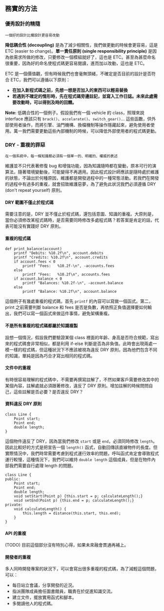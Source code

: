 ## 務實的方法

### 優秀設計的精隨

```一個好的設計比爛設計更容易改動```

**降低耦合性 (decoupling)** 是為了減少相關性，我們做更動的時候會更容易，這是 ETC (easier to change)。**單一責任原則 (single responsibility principle)** 是因為依需求所做的修改，只要修改一個模組就好了，這也是 ETC。甚至為甚麼命名很重要，因為好的命名使程式碼更容易閱讀，進而加以改動，這也是 ETC。

ETC 是一個價值觀，但有時候我們也會毫無頭緒，不確定是否目前的設計是否符合 ETC，我們可以遵循以下原則：

- **在加入新程式碼之前，先想一想是否加入的東西可以輕易替換**
- **若遇到不確定的情形時，先在程式碼旁邊註記，並寫入工作日誌。未來此處需要改動時，可以得到及時的回饋。**

**Note:** 低耦合性的一個例子。假設我們有一個 vehicle 的 class，照理來說 interface 應該只有 ```brack()```、```accelarate()```、```switch_gear()```... 這些函數，供外部使用者操作，而將引擎、油門機構、換檔機制等操作隱藏起來，避免使用者使用。萬一我們需要更動這些內部機制的時候，可以降低外部使用者的程式碼更動。


### DRY - 重複的罪惡

```在一個系統中，每一條知識都必須有一個單一的、明確的、權威的表述```

維護並不只代表著修復 bug 和增強功能，因為知識隨時都在變動，原本可行的演算法，隨著環境變動後，可能變得不再適用。因此程式設計師應該是隨時處於維護的狀態，不論出於何種原因，維護都是開發過程中的一種常態活動。若我們在開發的過程中有過多的重複，就會招致維護惡夢，為了避免此狀況我們必須遵循 DRY (don't repeat yourself) 原則。

#### **DRY 範圍不僅止於程式碼**

需要注意的是，DRY 並不僅止於程式碼，還包括意圖、知識的重複。大原則是，當你必須修改某程式碼時，是否需要同時修改多處程式碼？若答案是肯定的話，代表可能沒有實踐好 DRY 原則。

#### **重複的程式碼**

```
def print_balance(account)
    printf "Debits: %10.2f\n", account.debits
    printf "Credits: %10.2f\n", account.credits
    if account.fees < 0
        printf "Fees:   %10.2f-\n", -accounts.fees
    else
        printf "Fees:   %10.2f\n", accounts.fees
    if account.balance < 0
        printf "Balances: %10.2f-\n", -account.balance
    else
        printf "Balance: %10.2f\n", account.balance
```

這個例子有幾處重複的程式碼，首先 ```printf``` 的內容可以寫做一個函式。第二，print 之前需要判斷 balance 和 fees 是否是負數，再依照正負值選擇要如何輸出，我們可以寫一個函式來做這件事情，避免架構重複。

#### **不是所有重複的程式碼都屬於知識複製**

設想一個情況，假設我們要驗證某個 class 裡面的年齡、身高是否符合規範，寫出來的程式碼會非常相似，都是利用 if-else 判斷是否為非負值。此時會出現兩處一模一樣的程式碼，但這種狀況下不應該被視為違反 DRY 原則，因為他們包含不同的知識，單純是因為巧合才寫出相同的程式碼。

#### **文件中的重複**

有時很容易理解的程式碼中，不需要再撰寫註解了，不然如果客戶需要修改其中的某個內容，註解處就必須跟著修改，違反了 DRY 原則。增加註解的時候問問自己，這些註解是否必要？是否違反 DRY？

#### **資料違反 DRY 原則**

```
class Line {
    Point start;
    Point end;
    double length;
}
```

這個物件違反了 DRY，因為當我們修改 ```start``` 或是 ```end```，必須同時修改 ```length```。因此比較好的方式是把宣告一個 ```length()``` 函式，自動回傳該直線物件的長度。但實際情況中，我們時常需要考慮到程式運行效率的問題，呼叫函式肯定會導致程式運行較慢，這種情況下，我們可以維持 ```double length``` 這個成員，但是在物件內部我們需要自行處理 length 的問題。

```
class Line {
public:
    Point start;
    Point end;
    double length;
    void setStart(Point p) {this.start = p; calculateLength();}
    void setEnd(Point p) {this.end = p; calculateLength();}
private:
    void calculateLength() {
        this.length = distance(this.start, this.end);
    }
}
```

#### **API 的重複**

(TODO) 目前這個部分沒有特別心得，如果未來融會貫通再補上。

#### **開發者的重複**

多人同時開發專案的狀況下，可以會寫出很多重複的程式碼，為了減輕這個問題，可以：

- 每日站立會議，分享開發的近況。
- 指派團隊成員擔任圖書館員，職責在於促進知識交流。
- 建立文件，擺放實用函式和腳本。
- 多閱讀他人的程式碼。





